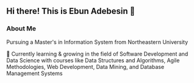 ## Hi there! This is Ebun Adebesin 👋

### About Me

Pursuing a Master's in Information System from Northeastern University

🌱 Currently learning & growing in the field of Software Development and Data Science with courses like Data Structures and Algorithms, Agile Methodologies, Web Development, Data Mining, and Database Management Systems

<!--
**ebadebesin/ebadebesin** is a ✨ _special_ ✨ repository because its `README.md` (this file) appears on your GitHub profile.

Here are some ideas to get you started:

- 🔭 I’m currently working on ...
- 🌱 I’m currently learning ...
- 👯 I’m looking to collaborate on ...
- 🤔 I’m looking for help with ...
- 💬 Ask me about ...
- 📫 How to reach me: ...
- 😄 Pronouns: ...
- ⚡ Fun fact: ...
-->
